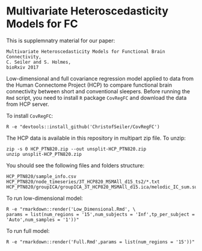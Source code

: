 # Multivariate Heteroscedasticity Models for FC

This is supplemnatry material for our paper:

```
Multivariate Heteroscedasticity Models for Functional Brain Connectivity,
C. Seiler and S. Holmes,
bioRxiv 2017
```

Low-dimensional and full covariance regression model applied to data from the Human Connectome Project (HCP) to compare functional brain connectivity between short and conventional sleepers. Before running the ``Rmd`` script, you need to install ``R`` package ``CovRegFC`` and download the data from HCP server.

To install ``CovRegFC``:

```
R -e "devtools::install_github('ChristofSeiler/CovRegFC')
```

The HCP data is available in this repository in multipart zip file. To unzip:

```
zip -s 0 HCP_PTN820.zip --out unsplit-HCP_PTN820.zip
unzip unsplit-HCP_PTN820.zip
```

You should see the following files and folders structure:

```
HCP_PTN820/sample_info.csv
HCP_PTN820/node_timeseries/3T_HCP820_MSMAll_d15_ts2/*.txt
HCP_PTN820/groupICA/groupICA_3T_HCP820_MSMAll_d15.ica/melodic_IC_sum.sum/*.png
```

To run low-dimensional model:

```
R -e "rmarkdown::render('Low_Dimensional.Rmd', \
params = list(num_regions = '15',num_subjects = 'Inf',tp_per_subject = 'Auto',num_samples = '1'))"
```

To run full model:

```
R -e "rmarkdown::render('Full.Rmd',params = list(num_regions = '15'))"
```
